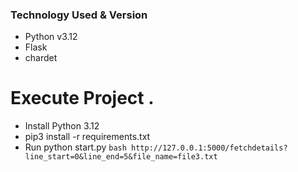 
### Technology Used & Version
* Python v3.12
* Flask
* chardet

# Execute Project .
*   Install Python 3.12
*   pip3 install -r requirements.txt
*   Run python start.py
`bash
  http://127.0.0.1:5000/fetchdetails?line_start=0&line_end=5&file_name=file3.txt`


